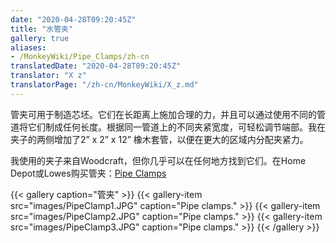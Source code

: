 ```yaml
---
date: "2020-04-28T09:20:45Z"
title: "水管夹"
gallery: true
aliases:
- /MonkeyWiki/Pipe_Clamps/zh-cn
translatedDate: "2020-04-28T09:20:45Z"
translator: "X z"
translatorPage: "/zh-cn/MonkeyWiki/X_z.md"
---
```

管夹可用于制造芯坯。它们在长距离上施加合理的力，并且可以通过使用不同的管道将它们制成任何长度。根据同一管道上的不同夹紧宽度，可轻松调节端部。我在夹子的两侧增加了2” x 2” x 12” 橡木套管，以便在更大的区域内分配夹紧力。

我使用的夹子来自Woodcraft，但你几乎可以在任何地方找到它们。在Home Depot或Lowes购买管夹：[Pipe Clamps](http://www.woodcraft.com/Product/2005440/16062/Jorgensen-Pony-Pipe-Clamp-34.aspx)

{{< gallery  caption="管夹" >}}
{{< gallery-item src="images/PipeClamp1.JPG" caption="Pipe clamps." >}}
{{< gallery-item src="images/PipeClamp2.JPG" caption="Pipe clamps." >}}
{{< gallery-item src="images/PipeClamp3.JPG" caption="Pipe clamps." >}}
{{< /gallery >}}




